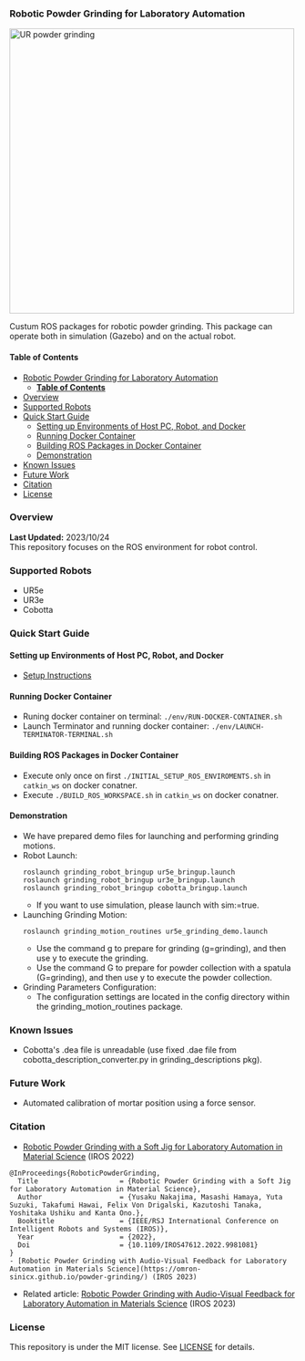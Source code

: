### Robotic Powder Grinding for Laboratory Automation
<img src="https://github.com/quantumbeam/powder_grinding/blob/main/wiki/grinding_demo.gif?raw=true" alt="UR powder grinding" width="500">

Custum ROS packages for robotic powder grinding.
This package can operate both in simulation (Gazebo) and on the actual robot.


#### **Table of Contents**
- [Robotic Powder Grinding for Laboratory Automation](#robotic-powder-grinding-for-laboratory-automation)
  - [**Table of Contents**](#table-of-contents)
- [Overview](#overview)
- [Supported Robots](#supported-robots)
- [Quick Start Guide](#quick-start-guide)
  - [Setting up Environments of Host PC, Robot, and Docker](#setting-up-environments-of-host-pc-robot-and-docker)
  - [Running Docker Container](#running-docker-container)
  - [Building ROS Packages in Docker Container](#building-ros-packages-in-docker-container)
  - [Demonstration](#demonstration)
- [Known Issues](#known-issues)
- [Future Work](#future-work)
- [Citation](#citation)
- [License](#license)

### Overview
**Last Updated:** 2023/10/24  
This repository focuses on the ROS environment for robot control.



### Supported Robots
- UR5e
- UR3e
- Cobotta

### Quick Start Guide

#### Setting up Environments of Host PC, Robot, and Docker
- [Setup Instructions](./env/docker/README.md)

#### Running Docker Container
- Runing docker container on terminal: `./env/RUN-DOCKER-CONTAINER.sh`
- Launch Terminator and running docker container: `./env/LAUNCH-TERMINATOR-TERMINAL.sh`

#### Building ROS Packages in Docker Container
- Execute only once on first `./INITIAL_SETUP_ROS_ENVIROMENTS.sh` in `catkin_ws` on docker conatner.  
- Execute `./BUILD_ROS_WORKSPACE.sh` in `catkin_ws` on docker conatner.


#### Demonstration
- We have prepared demo files for launching and performing grinding motions.
- Robot Launch:
   ```
   roslaunch grinding_robot_bringup ur5e_bringup.launch
   roslaunch grinding_robot_bringup ur3e_bringup.launch
   roslaunch grinding_robot_bringup cobotta_bringup.launch
   ```
  - If you want to use simulation, please launch with sim:=true.
- Launching Grinding Motion:
   ```
   roslaunch grinding_motion_routines ur5e_grinding_demo.launch
   ```
   - Use the command g to prepare for grinding (g=grinding), and then use y to execute the grinding.
   - Use the command G to prepare for powder collection with a spatula (G=grinding), and then use y to execute the powder collection.
- Grinding Parameters Configuration:
   - The configuration settings are located in the config directory within the grinding_motion_routines package.

### Known Issues
- Cobotta's .dea file is unreadable (use fixed .dae file from cobotta_description_converter.py in grinding_descriptions pkg).

### Future Work
- Automated calibration of mortar position using a force sensor.

### Citation
- [Robotic Powder Grinding with a Soft Jig for Laboratory Automation in Material Science](https://doi.org/10.1109/IROS47612.2022.9981081) (IROS 2022)
```
@InProceedings{RoboticPowderGrinding,
  Title                    = {Robotic Powder Grinding with a Soft Jig for Laboratory Automation in Material Science},
  Author                   = {Yusaku Nakajima, Masashi Hamaya, Yuta Suzuki, Takafumi Hawai, Felix Von Drigalski, Kazutoshi Tanaka, Yoshitaka Ushiku and Kanta Ono.},
  Booktitle                = {IEEE/RSJ International Conference on Intelligent Robots and Systems (IROS)},
  Year                     = {2022},
  Doi                      = {10.1109/IROS47612.2022.9981081}
}
- [Robotic Powder Grinding with Audio-Visual Feedback for Laboratory Automation in Materials Science](https://omron-sinicx.github.io/powder-grinding/) (IROS 2023)
```
- Related article: [Robotic Powder Grinding with Audio-Visual Feedback for Laboratory Automation in Materials Science](https://omron-sinicx.github.io/powder-grinding/) (IROS 2023)

### License
This repository is under the MIT license. See [LICENSE](./LICENSE) for details.


